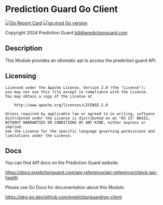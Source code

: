 # Prediction Guard Go Client

[![Go Report Card](https://goreportcard.com/badge/github.com/predictionguard/go-client)](https://goreportcard.com/report/github.com/predictionguard/go-client)
[![go.mod Go version](https://img.shields.io/github/go-mod/go-version/predictionguard/go-client)](https://github.com/predictionguard/go-client)

Copyright 2024 Prediction Guard
bill@predictionguard.com

## Description

This Module provides an idiomatic api to access the prediction guard API.

## Licensing

```
Licensed under the Apache License, Version 2.0 (the "License");
you may not use this file except in compliance with the License.
You may obtain a copy of the License at

    http://www.apache.org/licenses/LICENSE-2.0

Unless required by applicable law or agreed to in writing, software
distributed under the License is distributed on an "AS IS" BASIS,
WITHOUT WARRANTIES OR CONDITIONS OF ANY KIND, either express or implied.
See the License for the specific language governing permissions and
limitations under the License.
```

## Docs

You can find API docs on the Prediction Guard website.

https://docs.predictionguard.com/api-reference/api-reference/check-api-health

Please use Go Docs for documentation about this Module.

https://pkg.go.dev/github.com/predictionguard/go-client
